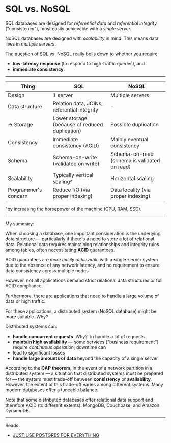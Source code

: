 # SQL vs. NoSQL

SQL databases are designed for _referential data_ and _referential integrity_ ("consistency"), 
most easily achievable with a _single server_.

NoSQL databases are designed with _scalability_ in mind. This means data lives in _multiple servers_.

The question of SQL vs. NoSQL really boils down to whether you require:
* **low-latency response** (to respond to high-traffic queries), and
* **immediate consistency**.

---

| Thing                | SQL                                            | NoSQL                                        |
|----------------------|------------------------------------------------|----------------------------------------------|
| Design               | 1 server                                       | Multiple servers                             |
| Data structure       | Relation data, JOINs, referential integrity    | -                                            |
| \-> Storage          | Lower storage (because of reduced duplication) | Possible duplication                         |
| Consistency          | Immediate consistency (ACID)                   | Mainly eventual consistency                  |
| Schema               | Schema-on-write (validated on write)           | Schema-on-read (schema is validated on read) |
| Scalability          | Typically vertical scaling^                    | Horizontal scaling                           |
| Programmer's concern | Reduce I/O (via proper indexing)               | Data locality (via proper indexing)          |


^by increasing the horsepower of the machine (CPU, RAM, SSD).

---

My summary:

When choosing a database, one important consideration is the underlying data structure — particularly if there's a 
need to store a lot of relational data. Relational data requires maintaining relationships and integrity rules 
among tables, often necessitating **ACID** guarantees.

ACID guarantees are _more easily achievable_ with a single-server system due to the absence of any network latency, 
and no requirement to ensure data consistency across multiple nodes.

However, not all applications demand strict relational data structures or full ACID compliance. 

Furthermore, there are applications that need to handle a large volume of data or high traffic.

For these applications, a distributed system (NoSQL database) might be more suitable. Why?

Distributed systems can:
* **handle concurrent requests**. Why? To handle a lot of requests.
* **maintain high availability** — some services ("business requirement") require _continuous operation_; downtime can 
* lead to significant losses
* **handle large amounts of data** beyond the capacity of a single server

According to the **CAP theorem**, in the event of a network partition in a distributed system — a situation that 
distributed systems must be prepared for — the system must trade-off between **consistency** or **availability**. 
However, the extent of this trade-off varies among different systems. Many modern databases offer a tuneable balance.

Note that some distributed databases offer relational data support and therefore ACID (to different extents): MongoDB, 
Couchbase, and Amazon DynamoDB.

---

Reads:
* [JUST USE POSTGRES FOR EVERYTHING](https://www.amazingcto.com/postgres-for-everything/)
